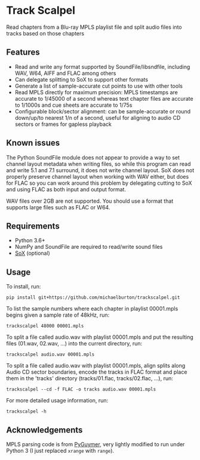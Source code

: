 # Track Scalpel

Read chapters from a Blu-ray MPLS playlist file and split audio files into
tracks based on those chapters

## Features

* Read and write any format supported by SoundFile/libsndfile, including
  WAV, W64, AIFF and FLAC among others
* Can delegate splitting to SoX to support other formats
* Generate a list of sample-accurate cut points to use with other tools
* Read MPLS directly for maximum precision: MPLS timestamps are accurate to
  1/45000 of a second whereas text chapter files are accurate to 1/1000s and
  cue sheets are accurate to 1/75s
* Configurable block/sector alignment: can be sample-accurate or round
  down/up/to nearest 1/n of a second, useful for aligning to audio CD sectors
  or frames for gapless playback

## Known issues

The Python SoundFile module does not appear to provide a way to set channel
layout metadata when writing files, so while this program can read and write
5.1 and 7.1 surround, it does not write channel layout. SoX does not properly
preserve channel layout when working with WAV either, but does for FLAC so you
can work around this problem by delegating cutting to SoX and using FLAC as
both input and output format.

WAV files over 2GB are not supported. You should use a format that supports
large files such as FLAC or W64.

## Requirements

* Python 3.6+
* NumPy and SoundFile are required to read/write sound files
* [SoX](http://sox.sourceforge.net/) (optional)

## Usage

To install, run:

    pip install git+https://github.com/michaelburton/trackscalpel.git

To list the sample numbers where each chapter in playlist 00001.mpls begins
given a sample rate of 48kHz, run:

    trackscalpel 48000 00001.mpls

To split a file called audio.wav with playlist 00001.mpls and put the resulting
files (01.wav, 02.wav, ...) into the current directory, run:

    trackscalpel audio.wav 00001.mpls

To split a file called audio.wav with playlist 00001.mpls, align splits along
Audio CD sector boundaries, encode the tracks in FLAC format and place them in
the 'tracks' directory (tracks/01.flac, tracks/02.flac, ...), run:

    trackscalpel --cd -f FLAC -o tracks audio.wav 00001.mpls

For more detailed usage information, run:

    trackscalpel -h

## Acknowledgements

MPLS parsing code is from [PyGuymer](https://github.com/Guymer/PyGuymer), very
lightly modified to run under Python 3 (I just replaced `xrange` with `range`).
